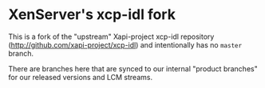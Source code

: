 # XenServer's xcp-idl fork

This is a fork of the "upstream" Xapi-project xcp-idl repository
(http://github.com/xapi-project/xcp-idl) and intentionally has no `master`
branch.

There are branches here that are synced to our internal "product branches" for
our released versions and LCM streams.
